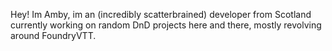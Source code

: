 Hey! Im Amby, im an (incredibly scatterbrained) developer from Scotland currently working on random DnD projects here and there, mostly revolving around FoundryVTT.
